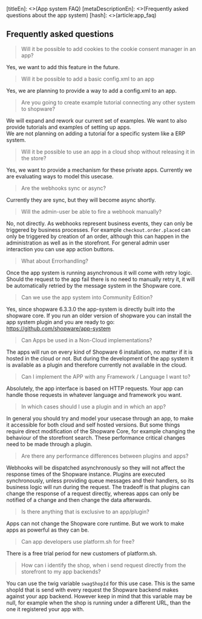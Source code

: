 [titleEn]: <>(App system FAQ)
[metaDescriptionEn]: <>(Frequently asked questions about the app system)
[hash]: <>(article:app_faq)

## Frequently asked questions

>Will it be possible to add cookies to the cookie consent manager in an app?

Yes, we want to add this feature in the future.

>Will it be possible to add a basic config.xml to an app

Yes, we are planning to provide a way to add a config.xml to an app.

>Are you going to create example tutorial connecting any other system to shopware?

We will expand and rework our current set of examples. We want to also provide tutorials and examples
of setting up apps.  
We are not planning on adding a tutorial for a specific system like a ERP system.

>Will it be possible to use an app in a cloud shop without releasing it in the store?

Yes, we want to provide a mechanism for these private apps. Currently we are evaluating ways to model this usecase.

>Are the webhooks sync or async?

Currently they are sync, but they will become async shortly.


>Will the admin-user be able to fire a webhook manually?

No, not directly. As webhooks represent business events, they can only be triggered by business processes.
For example `checkout.order.placed` can only be triggered by creation of an order, although this can happen 
in the administration as well as in the storefront.
For general admin user interaction you can use app action buttons.

>What about Errorhandling?

Once the app system is running asynchronous it will come with retry logic. 
Should the request to the app fail there is no need to manually retry it, it will be automatically retried 
by the message system in the Shopware core.

>Can we use the app system into Community Edition?

Yes, since shopware 6.3.3.0 the app-system is directly built into the shopware core.
If you run an older version of shopware you can install the app system plugin and you are ready to go:
https://github.com/shopware/app-system


>Can Apps be used in a Non-Cloud implementations?

The apps will run on every kind of Shopware 6 installation, no matter if it is
hosted in the cloud or not. But during the development of the app system it is
available as a plugin and therefore currently not available in the cloud. 


>Can I implement the APP with any Framework / Language I want to?

Absolutely, the app interface is based on HTTP requests. Your app can handle 
those requests in whatever language and framework you want.


>In which cases should I use a plugin and in which an app?

In general you should try and model your usecase through an app, to make it accessible for both cloud 
and self hosted versions. But some things require direct modification of the Shopware Core, for example 
changing the behaviour of the storefront search. These performance critical changes need to be made through a
plugin. 


> Are there any performance differences between plugins and apps?

Webhooks will be dispatched asynchronously so they will not affect the response times of the
Shopware instance. Plugins are executed synchronously, unless providing queue messages and their handlers, 
so its business logic will run during the request. The tradeoff is that plugins can change the response of a
request directly, whereas apps can only be notified of a change and then change the data afterwards.


>Is there anything that is exclusive to an app/plugin?

Apps can not change the Shopware core runtime. But we work to make apps
as powerful as they can be.


>Can app developers use platform.sh for free?

There is a free trial period for new customers of platform.sh.


>How can i identify the shop, when i send request directly from the storefront to my app backends?

You can use the twig variable `swagShopId` for this use case. This is the same shopId that is send with every request the Shopware backend makes against your app backend.
However keep in mind that this variable may be null, for example when the shop is running under a different URL, than the one it registered your app with.
